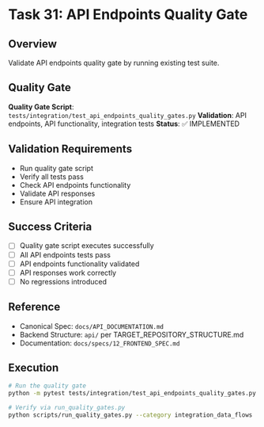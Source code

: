 # Task 31: API Endpoints Quality Gate

## Overview
Validate API endpoints quality gate by running existing test suite.

## Quality Gate
**Quality Gate Script**: `tests/integration/test_api_endpoints_quality_gates.py`
**Validation**: API endpoints, API functionality, integration tests
**Status**: ✅ IMPLEMENTED

## Validation Requirements
- Run quality gate script
- Verify all tests pass
- Check API endpoints functionality
- Validate API responses
- Ensure API integration

## Success Criteria
- [ ] Quality gate script executes successfully
- [ ] All API endpoints tests pass
- [ ] API endpoints functionality validated
- [ ] API responses work correctly
- [ ] No regressions introduced

## Reference
- Canonical Spec: `docs/API_DOCUMENTATION.md`
- Backend Structure: `api/` per TARGET_REPOSITORY_STRUCTURE.md
- Documentation: `docs/specs/12_FRONTEND_SPEC.md`

## Execution
```bash
# Run the quality gate
python -m pytest tests/integration/test_api_endpoints_quality_gates.py -v

# Verify via run_quality_gates.py
python scripts/run_quality_gates.py --category integration_data_flows
```

